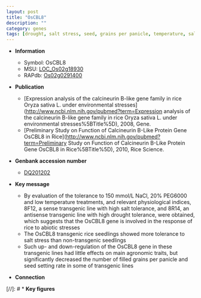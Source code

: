 ```yaml
---
layout: post
title: "OsCBL8"
description: ""
category: genes
tags: [drought, salt stress, seed, grains per panicle, temperature, salt, abiotic stress, drought tolerance, grain, salt tolerance, seedling, panicle]
---
```


* **Information**  
    + Symbol: OsCBL8  
    + MSU: [LOC_Os02g18930](http://rice.plantbiology.msu.edu/cgi-bin/ORF_infopage.cgi?orf=LOC_Os02g18930)  
    + RAPdb: [Os02g0291400](http://rapdb.dna.affrc.go.jp/viewer/gbrowse_details/irgsp1?name=Os02g0291400)  

* **Publication**  
    + [Expression analysis of the calcineurin B-like gene family in rice Oryza sativa L. under environmental stresses](http://www.ncbi.nlm.nih.gov/pubmed?term=Expression analysis of the calcineurin B-like gene family in rice Oryza sativa L. under environmental stresses%5BTitle%5D), 2008, Gene.
    + [Preliminary Study on Function of Calcineurin B-Like Protein Gene OsCBL8 in Rice](http://www.ncbi.nlm.nih.gov/pubmed?term=Preliminary Study on Function of Calcineurin B-Like Protein Gene OsCBL8 in Rice%5BTitle%5D), 2010, Rice Science.

* **Genbank accession number**  
    + [DQ201202](http://www.ncbi.nlm.nih.gov/nuccore/DQ201202)

* **Key message**  
    + By evaluation of the tolerance to 150 mmol/L NaCl, 20% PEG6000 and low temperature treatments, and relevant physiological indices, 8F12, a sense transgenic line with high salt tolerance, and 8R14, an antisense transgenic line with high drought tolerance, were obtained, which suggests that the OsCBL8 gene is involved in the response of rice to abiotic stresses
    + The OsCBL8 transgenic rice seedlings showed more tolerance to salt stress than non-transgenic seedlings
    + Such up- and down-regulation of the OsCBL8 gene in these transgenic lines had little effects on main agronomic traits, but significantly decreased the number of filled grains per panicle and seed setting rate in some of transgenic lines

* **Connection**  

[//]: # * **Key figures**  


